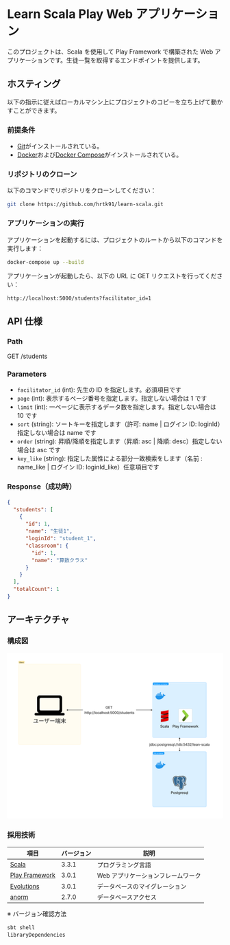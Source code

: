 # Learn Scala Play Web アプリケーション

このプロジェクトは、Scala を使用して Play Framework で構築された Web アプリケーションです。生徒一覧を取得するエンドポイントを提供します。

## ホスティング

以下の指示に従えばローカルマシン上にプロジェクトのコピーを立ち上げて動かすことができます。

### 前提条件

- [Git](https://git-scm.com/downloads)がインストールされている。
- [Docker](https://www.docker.com/products/docker-desktop)および[Docker Compose](https://docs.docker.com/compose/install/)がインストールされている。

### リポジトリのクローン

以下のコマンドでリポジトリをクローンしてください：

```bash
git clone https://github.com/hrtk91/learn-scala.git
```

### アプリケーションの実行

アプリケーションを起動するには、プロジェクトのルートから以下のコマンドを実行します：

```bash
docker-compose up --build
```

アプリケーションが起動したら、以下の URL に GET リクエストを行ってください：

```
http://localhost:5000/students?facilitator_id=1
```

## API 仕様

### Path

GET /students

### Parameters

- `facilitator_id` (int): 先生の ID を指定します。必須項目です
- `page` (int): 表示するページ番号を指定します。指定しない場合は 1 です
- `limit` (int): 一ページに表示するデータ数を指定します。指定しない場合は 10 です
- `sort` (string): ソートキーを指定します（許可: name | ログイン ID: loginId）指定しない場合は name です
- `order` (string): 昇順/降順を指定します（昇順: asc | 降順: desc）指定しない場合は asc です
- `key_like` (string): 指定した属性による部分一致検索をします（名前 : name_like | ログイン ID: loginId_like）任意項目です

### Response（成功時）

```json
{
  "students": [
    {
      "id": 1,
      "name": "生徒1",
      "loginId": "student_1",
      "classroom": {
        "id": 1,
        "name": "算数クラス"
      }
    }
  ],
  "totalCount": 1
}
```

## アーキテクチャ

### 構成図

![構成図](./architecture.png)

### 採用技術

| 項目                                                                       | バージョン | 説明                               |
| -------------------------------------------------------------------------- | ---------- | ---------------------------------- |
| [Scala](https://www.scala-lang.org/)                                       | 3.3.1      | プログラミング言語                 |
| [Play Framework](https://www.playframework.com/)                           | 3.0.1      | Web アプリケーションフレームワーク |
| [Evolutions](https://www.playframework.com/documentation/2.8.x/Evolutions) | 3.0.1      | データベースのマイグレーション     |
| [anorm](https://www.playframework.com/documentation/2.8.x/ScalaAnorm)      | 2.7.0      | データベースアクセス               |

※ バージョン確認方法

```bash
sbt shell
libraryDependencies
```
